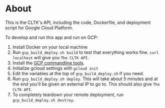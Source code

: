 # About

This is the CLTK's API, including the code, Dockerfile, and deployment script for Google Cloud Platform.

To develop and run this app and run on GCP:

1. Install Docker on your local machine
1. Run `gcp_build_deploy.sh build` to test that everything works fine. `curl localhost` will give you `The CLTK API`. 
1. Install the [GCP commandline tools](https://cloud.google.com/sdk/docs/#install_the_latest_cloud_tools_version_cloudsdk_current_version).
1. Initialize gcloud settings with `gcloud init`
1. Edit the variables at the top of `gcp_build_deploy.sh` if you need.
1. Run `gcp_build_deploy.sh deploy`. This will take about 5 minutes and at the end you'll be given an external IP to go to. This should also give `The CLTK API`.
1. To completely teardown your remote deployment, run `gcp_build_deploy.sh destroy`.

